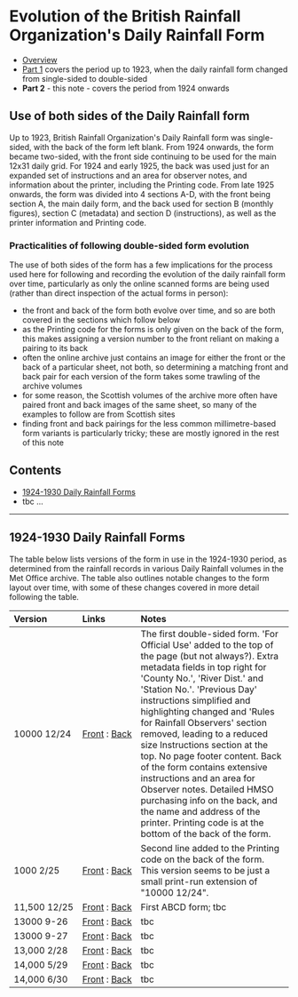 # Evolution of the British Rainfall Organization's Daily Rainfall Form

* [Overview](Daily_Rainfall_Form_Evolution.md) 
* [Part 1](Daily_Rainfall_Form_Evolution_part_1.md) covers the period up to 1923, when the daily rainfall form changed from single-sided to double-sided
* **Part 2** - this note - covers the period from 1924 onwards 

## Use of both sides of the Daily Rainfall form
Up to 1923, British Rainfall Organization's Daily Rainfall form was single-sided, with the back of the form left blank. From 1924 onwards, the form became two-sided, with the front side continuing
to be used for the main 12x31 daily grid. For 1924 and early 1925, the back was used just for an expanded set of instructions and an area for observer notes, and information about the printer, including the Printing code. 
From late 1925 onwards, the form was divided into 4 sections A-D, with the front being section A, the main daily form, and the back used for section B (monthly figures), section C (metadata) and section D (instructions), as
well as the printer information and Printing code.

### Practicalities of following double-sided form evolution

The use of both sides of the form has a few implications for the process used here for following and recording the evolution of the daily rainfall form over time, particularly as only the online scanned 
forms are being used (rather than direct inspection of the actual forms in person):

* the front and back of the form both evolve over time, and so are both covered in the sections which follow below
* as the Printing code for the forms is only given on the back of the form, this makes assigning a version number to the front reliant on making a pairing to its back
* often the online archive just contains an image for either the front or the back of a particular sheet, not both, so determining a matching front and back pair for each version of the form takes some trawling of the archive volumes
* for some reason, the Scottish volumes of the archive more often have paired front and back images of the same sheet, so many of the examples to follow are from Scottish sites
* finding front and back pairings for the less common millimetre-based form variants is particularly tricky; these are mostly ignored in the rest of this note

## Contents

* [1924-1930 Daily Rainfall Forms](#1924-1930)
* tbc ...

<hr/>

<a id="1924-1930"></a>
## 1924-1930 Daily Rainfall Forms

The table below lists versions of the form in use in the 1924-1930 period, as determined from the rainfall records in various Daily Rainfall volumes in the Met Office archive.
The table also outlines notable changes to the form layout over time, with some of these changes covered in more detail following the table. 

|Version|Links|Notes|
|:------|:----|:----|
|10000&nbsp;12/24|[Front](page_images/DRain_1924_All_Counties_Part1_p0141.jpg)&nbsp;:&nbsp;[Back](page_images/DRain_1924_All_Counties_Part1_p0142.jpg)|The first double-sided form. 'For Official Use' added to the top of the page (but not always?). Extra metadata fields in top right for 'County No.', 'River Dist.' and 'Station No.'. 'Previous Day' instructions simplified and highlighting changed and 'Rules for Rainfall Observers' section removed, leading to a reduced size Instructions section at the top. No page footer content. Back of the form contains extensive instructions and an area for Observer notes. Detailed HMSO purchasing info on the back, and the name and address of the printer. Printing code is at the bottom of the back of the form.|
|1000&nbsp;2/25|[Front](page_images/DRain_1926_Wigtown_To_Argyll_Part2_p0004.jpg)&nbsp;:&nbsp;[Back](page_images/DRain_1926_Wigtown_To_Argyll_Part2_p0005.jpg)|Second line added to the Printing code on the back of the form. This version seems to be just a small print-run extension of "10000&nbsp;12/24".|
|11,500&nbsp;12/25|[Front](page_images/DRain_1925_Clackmannan_To_Shetland_Part1_p0071.jpg)&nbsp;:&nbsp;[Back](page_images/DRain_1925_Clackmannan_To_Shetland_Part1_p0072.jpg)|First ABCD form; tbc|
|13000&nbsp;9-26|[Front](page_images/DRain_1927_Clackmannan_To_Shetland_Part2_p0058.jpg)&nbsp;:&nbsp;[Back](page_images/DRain_1927_Clackmannan_To_Shetland_Part2_p0059.jpg)|tbc|
|13000&nbsp;9-27|[Front](page_images/DRain_1928_Wigtown_To_Argyll_Part1_p0017.jpg)&nbsp;:&nbsp;[Back](page_images/DRain_1928_Wigtown_To_Argyll_Part1_p0018.jpg)|tbc|
|13,000&nbsp;2/28|[Front](page_images/DRain_1928_Wigtown_To_Argyll_Part1_p0041.jpg)&nbsp;:&nbsp;[Back](page_images/DRain_1928_Wigtown_To_Argyll_Part1_p0042.jpg)|tbc|
|14,000&nbsp;5/29|[Front](page_images/DRain_1929_Clackmannan_To_Shetland_Part2_p0014.jpg)&nbsp;:&nbsp;[Back](page_images/DRain_1929_Clackmannan_To_Shetland_Part2_p0015.jpg)|tbc|
|14,000&nbsp;6/30|[Front](page_images/DRain_1930_Wigtown_to_Argyll_Part2_p0040.jpg)&nbsp;:&nbsp;[Back](page_images/DRain_1930_Wigtown_to_Argyll_Part2_p0041.jpg)|tbc|




